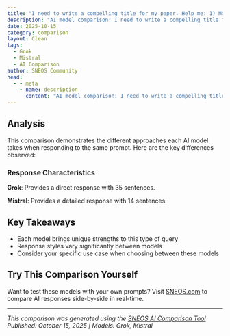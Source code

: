 ```yaml
---
title: "I need to write a compelling title for my paper. Help me: 1) Make it descriptive and specific to study"
description: "AI model comparison: I need to write a compelling title for my paper. Help me: 1) Make it descriptive and specific to stu..."
date: 2025-10-15
category: comparison
layout: Clean
tags:
  - Grok
  - Mistral
  - AI Comparison
author: SNEOS Community
head:
  - - meta
    - name: description
      content: "AI model comparison: I need to write a compelling title for my paper. Help me: 1) Make it descriptive and specific to study..."
---
```


<ChatComparison
  title="I need to write a compelling title for my paper. Help me: 1) Make it descriptive and specific to study"
  prompt="I need to write a compelling title for my paper. Help me: 1) Make it descriptive and specific to study"
  :responses='{"Grok": "It looks like your query got cut off after point 1\u2014feel free to provide more details on the paper\u0027s topic, key findings, field of study, or additional title goals (e.g., making it engaging, concise, or SEO-friendly). In the meantime, I\u0027ll help based on what you\u0027ve shared. A compelling title should be descriptive (clearly conveying the paper\u0027s focus) and specific (highlighting unique elements like methods, subjects, or outcomes) while being concise, intriguing, and keyword-rich for academic or publication contexts.\n\n### Steps to Craft a Descriptive and Specific Title\n1. **Identify Core Elements**: Pinpoint the main subject, scope, and contribution. Ask: What\u0027s the central research question? What\u0027s novel or specific (e.g., a unique population, methodology, or time period)?\n   \n2. **Structure It Effectively**:\n   - Use a **descriptive subtitle** format for specificity: \u0022Main Topic: Specific Focus or Outcome (Method/Case Study).\u0022\n   - Incorporate **key terms** from your abstract or keywords to make it searchable (e.g., in journals like Nature or APA style).\n   - Aim for 10-15 words max\u2014avoid fluff, but add intrigue with action words (e.g., \u0022Unveiling,\u0022 \u0022Revolutionizing\u0022).\n\n3. **Make It Compelling**: Balance informativeness with appeal. Use active voice, questions, or contrasts if it fits the tone (e.g., academic vs. popular science).\n\n### Examples Based on Hypothetical Papers\nTo illustrate, here are tailored suggestions assuming common topics. Adapt them to yours:\n\n- **If your paper is on climate change impacts in urban areas**:\n  - Weak: \u0022Climate Change Study\u0022\n  - Strong: \u0022Urban Heat Islands Under Siege: Assessing Climate-Driven Vulnerabilities in Megacities Using Satellite Data (2010-2023)\u0022\n\n- **If it\u0027s a psychology study on social media and mental health**:\n  - Weak: \u0022Social Media Effects\u0022\n  - Strong: \u0022Digital Dopamine Traps: Longitudinal Analysis of Instagram\u0027s Role in Adolescent Anxiety Among U.S. Teens\u0022\n\n- **If it\u0027s in AI/education**:\n  - Weak: \u0022AI in Learning\u0022\n  - Strong: \u0022Empowering Remote Learners: Evaluating GPT-4\u0027s Efficacy in Personalized Tutoring for Underserved K-12 Students\u0022\n\n### Tips for Refinement\n- **Test Specificity**: Does it answer \u0022What, who, how, and why\u0022 without reading the abstract?\n- **Check Guidelines**: Follow your journal\u0027s style (e.g., title case, no abbreviations unless standard).\n- **Iterate**: Share your draft title or abstract snippet, and I can refine it further.\n\nWhat\u0027s the paper about? Let\u0027s make your title shine!", "Mistral": "Of course! To create a compelling and descriptive title for your paper, consider the following steps:\n\n1. **Identify the Main Topic**: What is the central theme or subject of your study?\n2. **Highlight Key Findings or Methods**: Include any significant findings, methods, or approaches that make your study unique.\n3. **Be Concise and Clear**: Ensure the title is not overly wordy but still conveys the essence of your research.\n4. **Use Active Voice**: This makes the title more engaging and direct.\n5. **Include Relevant Keywords**: This helps in making your title searchable and relevant to your field.\n\nHere are a few examples based on different fields of study:\n\n### Example 1: Environmental Science\n**Title**: \u0022The Impact of Urbanization on Biodiversity: A Case Study of Metropolitan Areas in the United States\u0022\n\n### Example 2: Psychology\n**Title**: \u0022Cognitive Behavioral Therapy vs. Mindfulness-Based Interventions: A Comparative Study on Anxiety Reduction\u0022\n\n### Example 3: Technology\n**Title**: \u0022Advancements in Machine Learning Algorithms for Predictive Analytics in Healthcare\u0022\n\n### Example 4: Sociology\n**Title**: \u0022Social Media and Mental Health: Analyzing the Correlation Between Screen Time and Depression Among Adolescents\u0022\n\n### Example 5: Economics\n**Title**: \u0022Economic Implications of Renewable Energy Adoption: A Cost-Benefit Analysis in Developing Countries\u0022\n\n### Example 6: Education\n**Title**: \u0022The Effectiveness of Blended Learning Models in Improving Student Outcomes in STEM Education\u0022\n\n### Example 7: Health Sciences\n**Title**: \u0022The Role of Dietary Fiber in Preventing Chronic Diseases: A Meta-Analysis of Clinical Trials\u0022\n\n### Example 8: Business\n**Title**: \u0022Strategic Marketing in the Digital Age: Case Studies of Successful Online Campaigns\u0022\n\n### Example 9: Engineering\n**Title**: \u0022Innovations in Sustainable Building Materials: A Review of Eco-Friendly Construction Practices\u0022\n\n### Example 10: Political Science\n**Title**: \u0022The Influence of Social Media on Political Participation: A Study of Youth Engagement in Electoral Processes\u0022\n\n### Example 11: Art and Design\n**Title**: \u0022The Evolution of Digital Art: Analyzing the Impact of Technology on Creative Expression\u0022\n\n### Example 12: History\n**Title**: \u0022The Cultural Impact of the Industrial Revolution: A Comparative Study of European and American Societies\u0022\n\n### Example 13: Biology\n**Title**: \u0022Genetic Factors Influencing Aging: A Study of Telomere Length and Cellular Senescence\u0022\n\n### Example 14: Chemistry\n**Title**: \u0022Nanotechnology in Drug Delivery: Advances and Challenges in Targeted Therapeutics\u0022\n\n### Example 15: Physics\n**Title**: \u0022Quantum Computing: Exploring the Potential and Limitations of Quantum Algorithms\u0022\n\nBy following these guidelines and examples, you can craft a title that is both descriptive and specific to your study. If you provide more details about your paper, I can help tailor a title even more precisely!"}' published-date="{DateTime.UtcNow:HH:mm}"
/>

## Analysis

This comparison demonstrates the different approaches each AI model takes when responding to the same prompt. Here are the key differences observed:

### Response Characteristics

**Grok**: Provides a direct response with 35 sentences. 

**Mistral**: Provides a detailed response with 14 sentences. 

## Key Takeaways

- Each model brings unique strengths to this type of query
- Response styles vary significantly between models
- Consider your specific use case when choosing between these models

## Try This Comparison Yourself

Want to test these models with your own prompts? Visit [SNEOS.com](https://sneos.com) to compare AI responses side-by-side in real-time.

---

*This comparison was generated using the [SNEOS AI Comparison Tool](https://sneos.com)*
*Published: October 15, 2025 | Models: Grok, Mistral*
